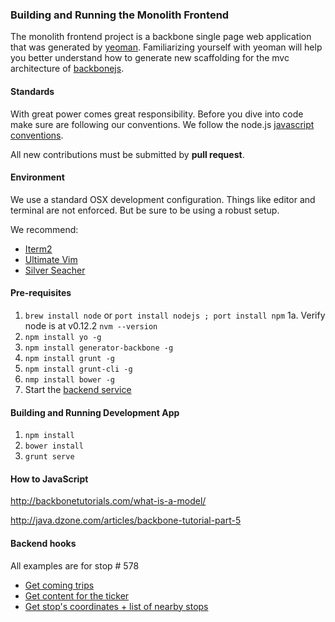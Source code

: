 ### Building and Running the Monolith Frontend
The monolith frontend project is a backbone single page web application that was generated by [yeoman](http://yeoman.io/). Familiarizing yourself with yeoman will help you better understand how to generate new scaffolding for the mvc architecture of [backbonejs](http://backbonejs.org/).

#### Standards
With great power comes great responsibility. Before you dive into code make sure are following our conventions. We follow the node.js [javascript conventions](https://github.com/felixge/node-style-guide).

All new contributions must be submitted by **pull request**.

#### Environment
We use a standard OSX development configuration. Things like editor and terminal are not enforced. But be sure to be using a robust setup.

We recommend:
* [Iterm2](http://iterm2.com/) 
* [Ultimate Vim](http://vim.spf13.com/)
* [Silver Seacher](https://github.com/rking/ag.vim)

#### Pre-requisites
1. `brew install node` or `port install nodejs ; port install npm`
1a. Verify node is at v0.12.2 `nvm --version`
2. `npm install yo -g`
3. `npm install generator-backbone -g`
4. `npm install grunt -g`
5. `npm install grunt-cli -g`
6. `nmp install bower -g`
7. Start the [backend service](https://github.com/project-monolith/bus-kiosk-redesign#building-and-running-the-backend)

#### Building and Running Development App
1. `npm install`
2. `bower install`
3. `grunt serve`

#### How to JavaScript

http://backbonetutorials.com/what-is-a-model/

http://java.dzone.com/articles/backbone-tutorial-part-5

#### Backend hooks

All examples are for stop # 578

* [Get coming trips](http://localhost:4567/stops/1_578/trips)
* [Get content for the ticker](http://localhost:4567/stops/1_578/ticker)
* [Get stop's coordinates + list of nearby stops](http://localhost:4567/stops/1_578/proximity)
